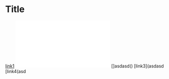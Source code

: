 # Title

[link1](https://something.com)
![link2](some-page.html)
[]asdasd()
[link3](asdasd
[link4(asd

